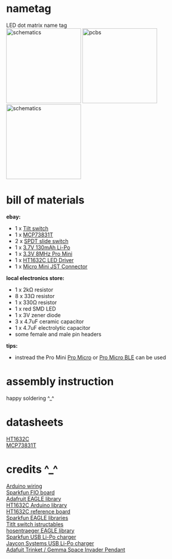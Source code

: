 nametag
=======

LED dot matrix name tag <br>
<img src="https://fbcdn-sphotos-d-a.akamaihd.net/hphotos-ak-xfp1/t31.0-8/1795141_746690852052819_3133616661376235879_o.png" alt="schematics" height="200px">
<img src="https://lh5.googleusercontent.com/-EIlJjJpUfM0/VKlRGRDojQI/AAAAAAAAJyY/B4MJUBznfSM/w1597-h719-no/nametag.JPG" alt="pcbs" height="200px">
<img src="https://scontent-a.xx.fbcdn.net/hphotos-xpf1/t31.0-8/1272492_746689705386267_6565466871789174141_o.png" alt="schematics" height="200px">

bill of materials
=================
**ebay:**
* 1 x [Tilt switch](http://www.ebay.com/itm/251612655766)<br>
* 1 x [MCP73831T](http://www.ebay.com/itm/251610085563)<br>
* 2 x [SPDT slide switch](http://www.ebay.com/itm/201095465543)<br>
* 1 x [3.7V 130mAh Li-Po](http://www.ebay.com/itm/130617227476)<br>
* 1 x [3.3V 8MHz Pro Mini](http://www.ebay.com/itm/231368307663) <br>
* 1 x [HT1632C LED Driver](http://www.ebay.com/itm/251685195429) <br>
* 1 x [Micro Mini JST Connector](http://www.ebay.com/itm/271631717682161344644655)<br>

**local electronics store:**
* 1 x 2kΩ resistor
* 8 x 33Ω resistor
* 1 x 330Ω resistor
* 1 x red SMD LED
* 1 x 3V zener diode
* 3 x 4.7uF ceramic capacitor
* 1 x 4.7uF electrolytic capacitor
* some female and male pin headers

**tips:**
* instread the Pro Mini [Pro Micro](http://www.ebay.com/itm/140972980117) or [Pro Micro BLE](http://www.ebay.com/itm/251696382555) can be used

assembly instruction
====================
happy soldering ^_^

datasheets
==========
[HT1632C](http://www.adafruit.com/datasheets/ht1632cv120.pdf) <br>
[MCP73831T](https://www.sparkfun.com/datasheets/Prototyping/Batteries/MCP73831T.pdf) <br>

credits ^_^
===========
[Arduino wiring](https://learn.adafruit.com/16x24-led-matrix/wiring) <br>
[Sparkfun FIO board](https://www.sparkfun.com/products/11520) <br>
[Adafruit EAGLE library](https://github.com/adafruit/Adafruit-Eagle-Library/blob/master/adafruit.lbr) <br>
[HT1632C Arduino library](https://github.com/adafruit/HT1632) <br>
[HT1632C reference board](http://2.bp.blogspot.com/-Hhg82y6URPg/UglrFuE2HcI/AAAAAAAAALw/jM5RPzM6XEs/s1600/back.jpg) <br>
[Sparkfun EAGLE libraries](https://github.com/sparkfun/SparkFun-Eagle-Libraries) <br>
[Titlt switch istructables](http://www.instructables.com/id/Tilt-Sensor-Tutorial/step5/Reading-switch-state-with-a-microcontroller/) <br>
[hosentraeger EAGLE library](https://github.com/hosentraeger/LED-Matrix-HT1632/blob/master/ht1632.lbr) <br>
[Sparkfun USB Li-Po charger](https://www.sparkfun.com/products/10217) <br>
[Jaycon Systems USB Li-Po charger](http://www.jayconsystems.com/micro-usb-lipo-charger-mcp73831.html) <br>
[Adafuit Trinket / Gemma Space Invader Pendant](https://learn.adafruit.com/trinket-slash-gemma-space-invader-pendant/wirin) <br>
